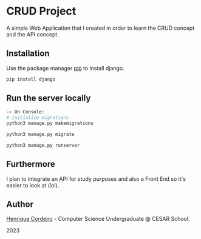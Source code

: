 # CRUD Project

A simple Web Application that I created in order to learn the CRUD concept and the API concept.

## Installation

Use the package manager [pip](https://pip.pypa.io/en/stable/) to install django.

```bash
pip install django
```

## Run the server locally

```bash
-> On Console:
# initialize migrations
python3 manage.py makemigrations

python3 manage.py migrate

python3 manage.py runserver
```

## Furthermore
I plan to integrate an API for study purposes and also a Front End so it's easier to look at (lol).

## Author
[Henrique Cordeiro](https://www.linkedin.com/in/henrique-cordeiro-031315239/) - Computer Science Undergraduate @ CESAR School.

2023
